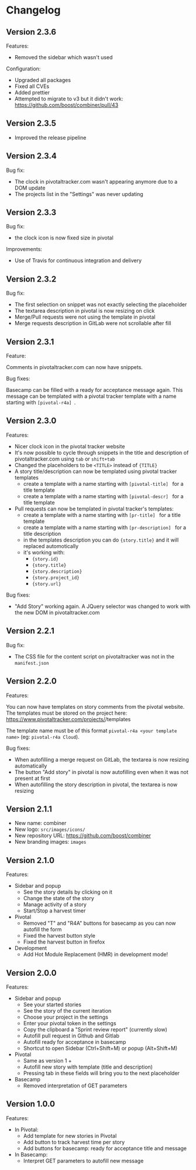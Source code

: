 # Changelog

## Version 2.3.6

Features:

- Removed the sidebar which wasn't used

Configuration:

- Upgraded all packages
- Fixed all CVEs
- Added prettier
- Attempted to migrate to v3 but it didn't work: https://github.com/boost/combiner/pull/43

## Version 2.3.5

- Improved the release pipeline

## Version 2.3.4

Bug fix:

- The clock in pivotaltracker.com wasn't appearing anymore due to a DOM update
- The projects list in the "Settings" was never updating

## Version 2.3.3

Bug fix:

- the clock icon is now fixed size in pivotal

Improvements:

- Use of Travis for continuous integration and delivery

## Version 2.3.2

Bug fix:

- The first selection on snippet was not exactly selecting the placeholder
- The textarea description in pivotal is now resizing on click
- Merge/Pull requests were not using the template in pivotal
- Merge requests description in GitLab were not scrollable after fill

## Version 2.3.1

Feature:

Comments in pivotaltracker.com can now have snippets.

Bug fixes:

Basecamp can be filled with a ready for acceptance message again. This message can be templated
with a pivotal tracker template with a name starting with `[pivotal-r4a] `.

## Version 2.3.0

Features:

- Nicer clock icon in the pivotal tracker website
- It's now possible to cycle through snippets in the title and description
  of pivotaltracker.com using `tab` or `shift+tab`
- Changed the placeholders to be `<TITLE>` instead of `{TITLE}`
- A story title/description can now be templated using pivotal tracker templates
  - create a template with a name starting with `[pivotal-title] ` for a title template
  - create a template with a name starting with `[pivotal-descr] ` for a title template
- Pull requests can now be templated in pivotal tracker's templates:
  - create a template with a name starting with `[pr-title] ` for a title template
  - create a template with a name starting with `[pr-description] ` for a title description
  - in the templates description you can do `{story.title}` and it will replaced automotically
  - it's working with:
    - `{story.id}`
    - `{story.title}`
    - `{story.description}`
    - `{story.project_id}`
    - `{story.url}`

Bug fixes:

- "Add Story" working again. A JQuery selector was changed
  to work with the new DOM in pivotaltracker.com

## Version 2.2.1

Bug fix:

- The CSS file for the content script on pivotaltracker was not in the `manifest.json`

## Version 2.2.0

Features:

You can now have templates on story comments from the pivotal website. The templates must be
stored on the project here: https://www.pivotaltracker.com/projects/<your-project-id>/templates

The template name must be of this format `pivotal-r4a <your template name>` (eg: `pivotal-r4a Cloud`).

Bug fixes:

- When autofilling a merge request on GitLab, the textarea is now resizing automatically
- The button "Add story" in pivotal is now autofilling even when it was not present at first
- When autofilling the story description in pivotal, the textarea is now resizing

## Version 2.1.1

- New name: combiner
- New logo: `src/images/icons/`
- New repository URL: https://github.com/boost/combiner
- New branding images: `images`

## Version 2.1.0

Features:

- Sidebar and popup
  - See the story details by clicking on it
  - Change the state of the story
  - Manage activity of a story
  - Start/Stop a harvest timer
- Pivotal
  - Removed "T" and "R4A" buttons for basecamp as you can now autofill the form
  - Fixed the harvest button style
  - Fixed the harvest button in firefox
- Development
  - Add Hot Module Replacement (HMR) in development mode!

## Version 2.0.0

Features:

- Sidebar and popup
  - See your started stories
  - See the story of the current iteration
  - Choose your project in the settings
  - Enter your pivotal token in the settings
  - Copy the clipboard a "Sprint review report" (currently slow)
  - Autofill pull request in Github and Gitlab
  - Autofill ready for acceptance in basecamp
  - Shortcut to open Sidebar (Ctrl+Shift+M) or popup (Alt+Shift+M)
- Pivotal
  - Same as version 1 +
  - Autofill new story with template (title and description)
  - Pressing tab in these fields will bring you to the next placeholder
- Basecamp
  - Removed interpretation of GET parameters

## Version 1.0.0

Features:

- In Pivotal:
  - Add template for new stories in Pivotal
  - Add button to track harvest time per story
  - Add buttons for basecamp: ready for acceptance title and message
- In Basecamp:
  - Interpret GET parameters to autofill new message
